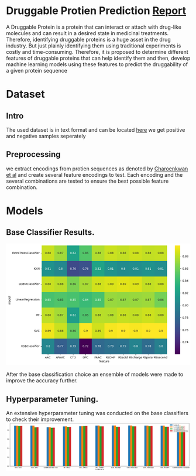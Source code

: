 # Druggable Protien Prediction [Report](docs/Prediction_of_Durggable_Proteins_Report.pdf)

A Druggable Protein is a protein that can interact or attach with drug-like molecules and can result in
a desired state in medicinal treatments. Therefore, identifying druggable proteins is a huge asset in the
drug industry. But just plainly identifying them using traditional experiments is costly and
time-consuming. Therefore, it is proposed to determine different features of druggable proteins that
can help identify them and then, develop machine learning models using these features to predict the
druggability of a given protein sequence

# Dataset 

## Intro
The used dataset is in text format and can be located [here](dataset) we get positive and negative samples seperately

## Preprocessing
we extract encodings from protien sequences as denoted by [Charoenkwan et al](https://www.sciencedirect.com/science/article/pii/S2589004222011555) and create several feature encodings to test.
Each encoding and the several combinations are tested to ensure the best possible feature combination. 

# Models
## Base Classifier Results.
![base_clf_res](docs/images/base_clf_results.png)

After the base classification choice an ensemble of models were made to improve the accuracy further.

## Hyperparameter Tuning.

An extensive hyperparameter tuning was conducted on the base classifiers to check their improvement.
![hyperparameters](docs/images/hyperparaeters.png)
